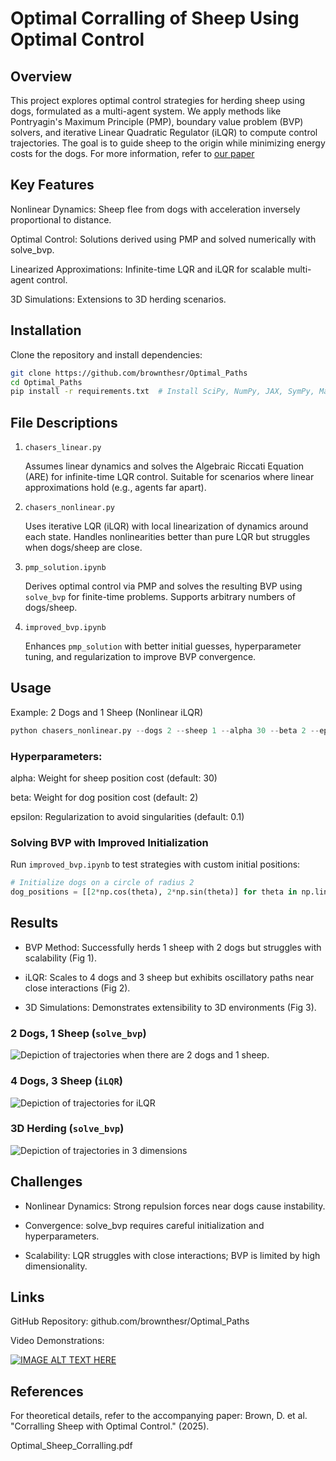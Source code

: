 # Optimal Corralling of Sheep Using Optimal Control
## Overview
This project explores optimal control strategies for herding sheep using dogs, formulated as a multi-agent system. We apply methods like Pontryagin's Maximum Principle (PMP), boundary value problem (BVP) solvers, and iterative Linear Quadratic Regulator (iLQR) to compute control trajectories. The goal is to guide sheep to the origin while minimizing energy costs for the dogs. For more information, refer to [our paper](Optimal_Sheep_Corralling.pdf)

## Key Features
Nonlinear Dynamics: Sheep flee from dogs with acceleration inversely proportional to distance.

Optimal Control: Solutions derived using PMP and solved numerically with solve_bvp.

Linearized Approximations: Infinite-time LQR and iLQR for scalable multi-agent control.

3D Simulations: Extensions to 3D herding scenarios.

## Installation
Clone the repository and install dependencies:

```bash
git clone https://github.com/brownthesr/Optimal_Paths
cd Optimal_Paths
pip install -r requirements.txt  # Install SciPy, NumPy, JAX, SymPy, Matplotlib
```
## File Descriptions
1. ```chasers_linear.py```

    Assumes linear dynamics and solves the Algebraic Riccati Equation (ARE) for infinite-time LQR control. Suitable for scenarios where linear approximations hold (e.g., agents far apart).

2. ```chasers_nonlinear.py```

    Uses iterative LQR (iLQR) with local linearization of dynamics around each state. Handles nonlinearities better than pure LQR but struggles when dogs/sheep are close.

3. ```pmp_solution.ipynb```

    Derives optimal control via PMP and solves the resulting BVP using ```solve_bvp``` for finite-time problems. Supports arbitrary numbers of dogs/sheep.

4. ```improved_bvp.ipynb```

    Enhances ```pmp_solution``` with better initial guesses, hyperparameter tuning, and regularization to improve BVP convergence.

## Usage
Example: 2 Dogs and 1 Sheep (Nonlinear iLQR)
```python
python chasers_nonlinear.py --dogs 2 --sheep 1 --alpha 30 --beta 2 --epsilon 0.1
```
### Hyperparameters:

alpha: Weight for sheep position cost (default: 30)

beta: Weight for dog position cost (default: 2)

epsilon: Regularization to avoid singularities (default: 0.1)

### Solving BVP with Improved Initialization
Run ```improved_bvp.ipynb``` to test strategies with custom initial positions:

```python
# Initialize dogs on a circle of radius 2
dog_positions = [[2*np.cos(theta), 2*np.sin(theta)] for theta in np.linspace(0, 2*np.pi, m)]
```
## Results
- BVP Method: Successfully herds 1 sheep with 2 dogs but struggles with scalability (Fig 1).

- iLQR: Scales to 4 dogs and 3 sheep but exhibits oscillatory paths near close interactions (Fig 2).

- 3D Simulations: Demonstrates extensibility to 3D environments (Fig 3).

### 2 Dogs, 1 Sheep (```solve_bvp```)
![Depiction of trajectories when there are 2 dogs and 1 sheep.](images/2Dogs1Sheep.png)
### 4 Dogs, 3 Sheep (```iLQR```)
![Depiction of trajectories for iLQR](images/4dog3sheep_linear.png)
### 3D Herding (```solve_bvp```)
![Depiction of trajectories in 3 dimensions](images/3d-dog-sheep.png)
## Challenges
- Nonlinear Dynamics: Strong repulsion forces near dogs cause instability.

- Convergence: solve_bvp requires careful initialization and hyperparameters.

- Scalability: LQR struggles with close interactions; BVP is limited by high dimensionality.

## Links
GitHub Repository: github.com/brownthesr/Optimal_Paths

Video Demonstrations: 

[![IMAGE ALT TEXT HERE](images/thumbnail.png)](https://www.youtube.com/watch?v=AtLQeGqSamI)

## References
For theoretical details, refer to the accompanying paper:
Brown, D. et al. "Corralling Sheep with Optimal Control." (2025).

Optimal_Sheep_Corralling.pdf

